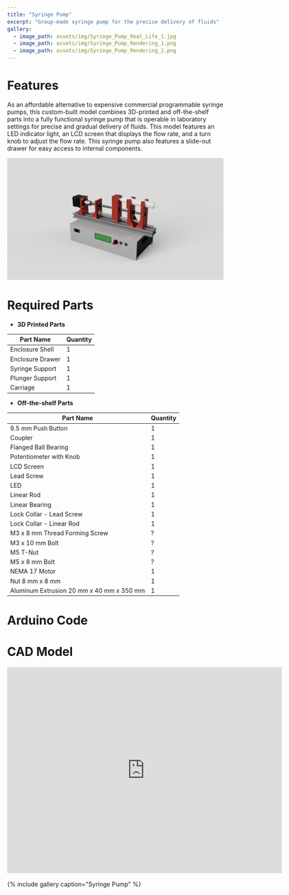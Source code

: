 ```yaml
---
title: "Syringe Pump"
excerpt: "Group-made syringe pump for the precise delivery of fluids"
gallery:
  - image_path: assets/img/Syringe_Pump_Real_Life_1.jpg
  - image_path: assets/img/Syringe_Pump_Rendering_1.png
  - image_path: assets/img/Syringe_Pump_Rendering_2.png
---
```


# Features

As an affordable alternative to expensive commercial programmable syringe pumps, this custom-built model combines 3D-printed and off-the-shelf parts into a fully functional syringe pump that is operable in laboratory settings for precise and gradual delivery of fluids. This model features an LED indicator light, an LCD screen that displays the flow rate, and a turn knob to adjust the flow rate. This syringe pump also features a slide-out drawer for easy access to internal components.

<img src="/assets/img/Syringe_Pump_Rendering_2.png" alt="Syringe Pump" style="width:800px;"/>

# Required Parts

- **3D Printed Parts**

| Part Name | Quantity |
| --- | --- |
| Enclosure Shell | 1 |
| Enclosure Drawer | 1 |
| Syringe Support | 1 |
| Plunger Support | 1 |
| Carriage | 1 |

- **Off-the-shelf Parts**

| Part Name | Quantity |
| --- | --- |
| 9.5 mm Push Button | 1 |
| Coupler | 1 |
| Flanged Ball Bearing | 1 |
| Potentiometer with Knob | 1 |
| LCD Screen | 1 |
| Lead Screw | 1 |
| LED | 1 |
| Linear Rod | 1 |
| Linear Bearing | 1 |
| Lock Collar - Lead Screw | 1 |
| Lock Collar - Linear Rod | 1 |
| M3 x 8 mm Thread Forming Screw | ? |
| M3 x 10 mm Bolt | ? |
| M5 T-Nut | ? |
| M5 x 8 mm Bolt | ? |
| NEMA 17 Motor | 1 |
| Nut 8 mm x 8 mm | 1 |
| Aluminum Extrusion 20 mm x 40 mm x 350 mm | 1 |

# Arduino Code

# CAD Model
<iframe src="https://vanderbilt643.autodesk360.com/shares/public/SH512d4QTec90decfa6e1faab3ee761fd268?mode=embed" width="640" height="480" allowfullscreen="true" webkitallowfullscreen="true" mozallowfullscreen="true"  frameborder="0"></iframe>

{% include gallery caption="Syringe Pump" %}

